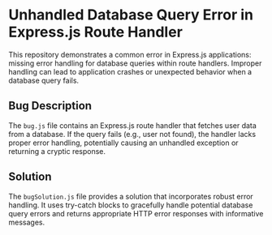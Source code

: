 # Unhandled Database Query Error in Express.js Route Handler

This repository demonstrates a common error in Express.js applications: missing error handling for database queries within route handlers.  Improper handling can lead to application crashes or unexpected behavior when a database query fails.

## Bug Description

The `bug.js` file contains an Express.js route handler that fetches user data from a database. If the query fails (e.g., user not found), the handler lacks proper error handling, potentially causing an unhandled exception or returning a cryptic response.

## Solution

The `bugSolution.js` file provides a solution that incorporates robust error handling.  It uses try-catch blocks to gracefully handle potential database query errors and returns appropriate HTTP error responses with informative messages.